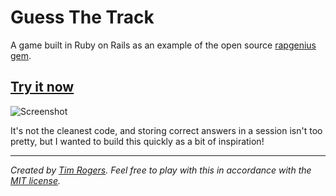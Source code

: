 # Guess The Track

A game built in Ruby on Rails as an example of the open source [rapgenius gem](https://github.com/timrogers/rapgenius).

## [Try it now](https://guess-the-track.herokuapp.com)

![Screenshot](http://i.imgur.com/8vFa8Le.png)

It's not the cleanest code, and storing correct answers in a session isn't too pretty, but I wanted to build this quickly as a bit of inspiration!

---

*Created by [Tim Rogers](http://timrogers.co.uk). Feel free to play with this
in accordance with the [MIT license](https://github.com/timrogers/guess-the-track/blob/master/LICENSE).*


